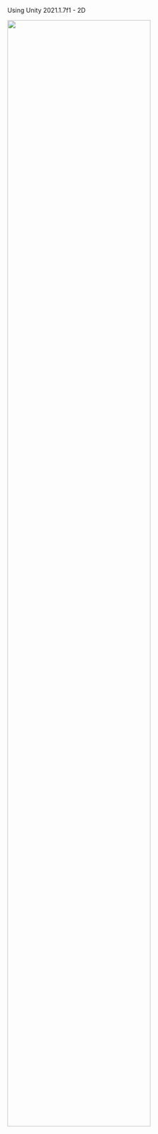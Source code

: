 Using Unity 2021.1.7f1 - 2D

<img width="80%" src="https://github.com/KyungHyunLim/Algorithms/edit/main/Basic/BubbleSort/Play.gif"/>
